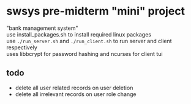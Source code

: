 # swsys pre-midterm "mini" project
"bank management system"  
use install_packages.sh to install required linux packages  
use `./run_server.sh` and `./run_client.sh` to run server and client respectively  
uses libbcrypt for password hashing and ncurses for client tui  

## todo
- delete all user related records on user deletion
- delete all irrelevant records on user role change